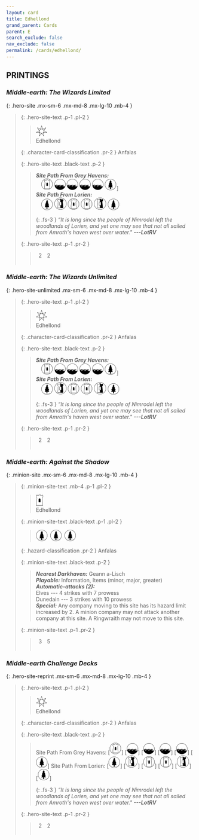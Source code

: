```yaml
---
layout: card
title: Edhellond
grand_parent: Cards
parent: E
search_exclude: false
nav_exclude: false
permalink: /cards/edhellond/
---
```


## PRINTINGS


### _Middle-earth: The Wizards Limited_

{: .hero-site .mx-sm-6 .mx-md-8 .mx-lg-10 .mb-4 }
> {: .hero-site-text .p-1 .pl-2 }
> > <div class="card-mp"><img src="/assets/images/free-haven.svg"></div>
> > <div class="character-card-name">Edhellond</div>
>
> {: .character-card-classification .pr-2 }
> Anfalas
>
> {: .hero-site-text .black-text .p-2 }
> > ***Site Path From Grey Havens:*** <br>&emsp;![](/assets/images/free-domain.svg) ![](/assets/images/coastalsea.svg) ![](/assets/images/coastalsea.svg) ![](/assets/images/coastalsea.svg) ![](/assets/images/coastalsea.svg) ![](/assets/images/wilderness.svg)] <br>***Site Path From Lorien:*** <br>&emsp;![](/assets/images/wilderness.svg) ![](/assets/images/border-land.svg) ![](/assets/images/free-domain.svg) ![](/assets/images/free-domain.svg) ![](/assets/images/border-land.svg) ![](/assets/images/wilderness.svg) 
> > 
> > {: .fs-3 } 
> > _“It is long since the people of Nimrodel left the woodlands of Lorien, and yet one may see that not all sailed from Amroth's haven west over water."_ ***---&#65279;LotRV*** 
> 
> {: .hero-site-text .p-1 .pr-2 }
> > <div class="hero-site-draw"><span class="hero-you-draw">&ensp;2&ensp;</span><span class="hero-opp-draw">&ensp;2&ensp;</span></div>
> > <div class="card-corruption">&nbsp;</div>

### _Middle-earth: The Wizards Unlimited_

{: .hero-site-unlimited .mx-sm-6 .mx-md-8 .mx-lg-10 .mb-4 }
> {: .hero-site-text .p-1 .pl-2 }
> > <div class="card-mp"><img src="/assets/images/free-haven.svg"></div>
> > <div class="character-card-name">Edhellond</div>
>
> {: .character-card-classification .pr-2 }
> Anfalas
>
> {: .hero-site-text .black-text .p-2 }
> > ***Site Path From Grey Havens:*** <br>&emsp;![](/assets/images/free-domain.svg) ![](/assets/images/coastalsea.svg) ![](/assets/images/coastalsea.svg) ![](/assets/images/coastalsea.svg) ![](/assets/images/coastalsea.svg) ![](/assets/images/wilderness.svg)] <br>***Site Path From Lorien:*** <br>&emsp;![](/assets/images/wilderness.svg) ![](/assets/images/border-land.svg) ![](/assets/images/free-domain.svg) ![](/assets/images/free-domain.svg) ![](/assets/images/border-land.svg) ![](/assets/images/wilderness.svg) 
> > 
> > {: .fs-3 } 
> > _“It is long since the people of Nimrodel left the woodlands of Lorien, and yet one may see that not all sailed from Amroth's haven west over water."_ ***---&#65279;LotRV*** 
> 
> {: .hero-site-text .p-1 .pr-2 }
> > <div class="hero-site-draw"><span class="hero-you-draw">&ensp;2&ensp;</span><span class="hero-opp-draw">&ensp;2&ensp;</span></div>
> > <div class="card-corruption">&nbsp;</div>

### _Middle-earth: Against the Shadow_

{: .minion-site .mx-sm-6 .mx-md-8 .mx-lg-10 .mb-4 }
> {: .minion-site-text .mb-4 .p-1 .pl-2 }
> > <div class="card-mp"><img src="/assets/images/free-hold.svg"></div>
> > <div class="card-name">Edhellond</div>
>
> {: .minion-site-text .black-text .p-1 .pl-2 }
> > ![](/assets/images/wilderness.svg)&ensp;![](/assets/images/wilderness.svg)&ensp;![](/assets/images/wilderness.svg)
>
> {: .hazard-classification .pr-2 }
> Anfalas
>
> {: .minion-site-text .black-text .p-2 }
> > ***Nearest Darkhaven:*** Geann a-Lisch <br>_**Playable:**_ Information, Items (minor, major, greater) <br>_**Automatic-attacks (2):**_<br>  Elves --- 4 strikes with 7 prowess <br>Dunedain --- 3 strikes with 10 prowess <br>_**Special:**_ Any company moving to this site has its hazard limit increased by 2. A minion company may not attack another company at this site. A Ringwraith may not move to this site.  
> 
> {: .minion-site-text .p-1 .pr-2 }
> > <div class="hero-site-draw"><span class="minion-you-draw">&ensp;3&ensp;</span><span class="minion-opp-draw">&ensp;5&ensp;</span></div>
> > <div class="card-corruption">&nbsp;</div>

### _Middle-earth Challenge Decks_

{: .hero-site-reprint .mx-sm-6 .mx-md-8 .mx-lg-10 .mb-4 }
> {: .hero-site-text .p-1 .pl-2 }
> > <div class="card-mp"><img src="/assets/images/free-haven.svg"></div>
> > <div class="character-card-name">Edhellond</div>
>
> {: .character-card-classification .pr-2 }
> Anfalas
>
> {: .hero-site-text .black-text .p-2 }
> > Site Path From Grey Havens: \[![](/assets/images/free-domain.svg)] \[![](/assets/images/coastalsea.svg)] \[![](/assets/images/coastalsea.svg)] \[![](/assets/images/coastalsea.svg)] \[![](/assets/images/coastalsea.svg)] \[![](/assets/images/wilderness.svg)] Site Path From Lorien: \[![](/assets/images/wilderness.svg)] \[![](/assets/images/border-land.svg)] \[![](/assets/images/free-domain.svg)] \[![](/assets/images/free-domain.svg)] \[![](/assets/images/border-land.svg)] \[![](/assets/images/wilderness.svg)]  
> > 
> > {: .fs-3 } 
> > _“It is long since the people of Nimrodel left the woodlands of Lorien, and yet one may see that not all sailed from Amroth's haven west over water."_ ***---&#65279;LotRV*** 
> 
> {: .hero-site-text .p-1 .pr-2 }
> > <div class="hero-site-draw"><span class="hero-you-draw">&ensp;2&ensp;</span><span class="hero-opp-draw">&ensp;2&ensp;</span></div>
> > <div class="card-corruption">&nbsp;</div>
